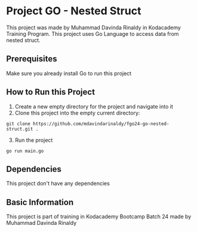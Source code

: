 # Project GO - Nested Struct

This project was made by Muhammad Davinda Rinaldy in Kodacademy Training Program. This project uses Go Language to access data from nested struct.

## Prerequisites

Make sure you already install Go to run this project

## How to Run this Project

1. Create a new empty directory for the project and navigate into it
2. Clone this project into the empty current directory:
```
git clone https://github.com/mdavindarinaldy/fgo24-go-nested-struct.git .
``` 
3. Run the project
```
go run main.go
```

## Dependencies
This project don't have any dependencies

## Basic Information
This project is part of training in Kodacademy Bootcamp Batch 24 made by Muhammad Davinda Rinaldy